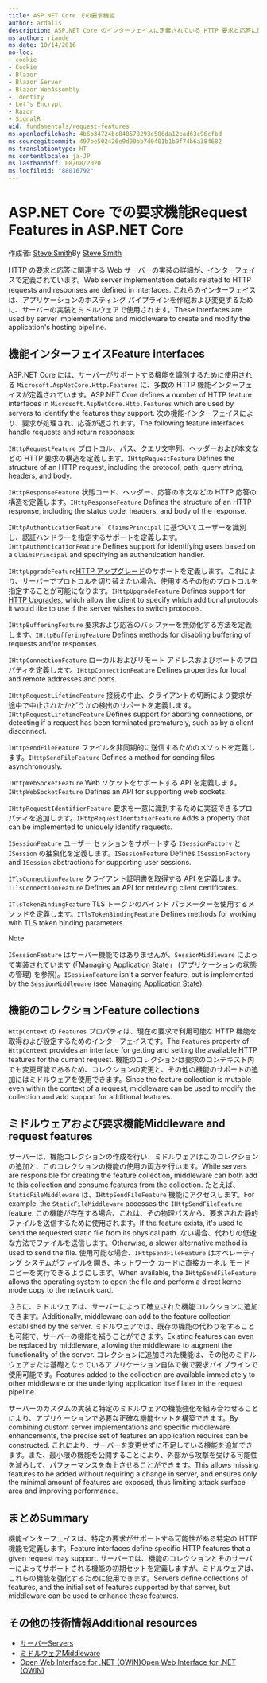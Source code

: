 ```yaml
---
title: ASP.NET Core での要求機能
author: ardalis
description: ASP.NET Core のインターフェイスに定義されている HTTP 要求と応答に関連する Web サーバーの実装に関する詳細を学習します。
ms.author: riande
ms.date: 10/14/2016
no-loc:
- cookie
- Cookie
- Blazor
- Blazor Server
- Blazor WebAssembly
- Identity
- Let's Encrypt
- Razor
- SignalR
uid: fundamentals/request-features
ms.openlocfilehash: 4b6b34724bc848578293e586da12ead63c96cfbd
ms.sourcegitcommit: 497be502426e9d90bb7d0401b1b9f74b6a384682
ms.translationtype: HT
ms.contentlocale: ja-JP
ms.lasthandoff: 08/08/2020
ms.locfileid: "88016792"
---
```

# <a name="request-features-in-aspnet-core"></a><span data-ttu-id="c0e78-103">ASP.NET Core での要求機能</span><span class="sxs-lookup"><span data-stu-id="c0e78-103">Request Features in ASP.NET Core</span></span>

<span data-ttu-id="c0e78-104">作成者: [Steve Smith](https://ardalis.com/)</span><span class="sxs-lookup"><span data-stu-id="c0e78-104">By [Steve Smith](https://ardalis.com/)</span></span>

<span data-ttu-id="c0e78-105">HTTP の要求と応答に関連する Web サーバーの実装の詳細が、インターフェイスで定義されています。</span><span class="sxs-lookup"><span data-stu-id="c0e78-105">Web server implementation details related to HTTP requests and responses are defined in interfaces.</span></span> <span data-ttu-id="c0e78-106">これらのインターフェイスは、アプリケーションのホスティング パイプラインを作成および変更するために、サーバーの実装とミドルウェアで使用されます。</span><span class="sxs-lookup"><span data-stu-id="c0e78-106">These interfaces are used by server implementations and middleware to create and modify the application's hosting pipeline.</span></span>

## <a name="feature-interfaces"></a><span data-ttu-id="c0e78-107">機能インターフェイス</span><span class="sxs-lookup"><span data-stu-id="c0e78-107">Feature interfaces</span></span>

<span data-ttu-id="c0e78-108">ASP.NET Core には、サーバーがサポートする機能を識別するために使用される `Microsoft.AspNetCore.Http.Features` に、多数の HTTP 機能インターフェイスが定義されています。</span><span class="sxs-lookup"><span data-stu-id="c0e78-108">ASP.NET Core defines a number of HTTP feature interfaces in `Microsoft.AspNetCore.Http.Features` which are used by servers to identify the features they support.</span></span> <span data-ttu-id="c0e78-109">次の機能インターフェイスにより、要求が処理され、応答が返されます。</span><span class="sxs-lookup"><span data-stu-id="c0e78-109">The following feature interfaces handle requests and return responses:</span></span>

<span data-ttu-id="c0e78-110">`IHttpRequestFeature` プロトコル、パス、クエリ文字列、ヘッダーおよび本文などの HTTP 要求の構造を定義します。</span><span class="sxs-lookup"><span data-stu-id="c0e78-110">`IHttpRequestFeature` Defines the structure of an HTTP request, including the protocol, path, query string, headers, and body.</span></span>

<span data-ttu-id="c0e78-111">`IHttpResponseFeature` 状態コード、ヘッダー、応答の本文などの HTTP 応答の構造を定義します。</span><span class="sxs-lookup"><span data-stu-id="c0e78-111">`IHttpResponseFeature` Defines the structure of an HTTP response, including the status code, headers, and body of the response.</span></span>

<span data-ttu-id="c0e78-112">`IHttpAuthenticationFeature``ClaimsPrincipal` に基づいてユーザーを識別し、認証ハンドラーを指定するサポートを定義します。</span><span class="sxs-lookup"><span data-stu-id="c0e78-112">`IHttpAuthenticationFeature` Defines support for identifying users based on a `ClaimsPrincipal` and specifying an authentication handler.</span></span>

<span data-ttu-id="c0e78-113">`IHttpUpgradeFeature`[HTTP アップグレード](https://tools.ietf.org/html/rfc2616.html#section-14.42)のサポートを定義します。これにより、サーバーでプロトコルを切り替えたい場合、使用するその他のプロトコルを指定することが可能になります。</span><span class="sxs-lookup"><span data-stu-id="c0e78-113">`IHttpUpgradeFeature` Defines support for [HTTP Upgrades](https://tools.ietf.org/html/rfc2616.html#section-14.42), which allow the client to specify which additional protocols it would like to use if the server wishes to switch protocols.</span></span>

<span data-ttu-id="c0e78-114">`IHttpBufferingFeature` 要求および応答のバッファーを無効化する方法を定義します。</span><span class="sxs-lookup"><span data-stu-id="c0e78-114">`IHttpBufferingFeature` Defines methods for disabling buffering of requests and/or responses.</span></span>

<span data-ttu-id="c0e78-115">`IHttpConnectionFeature` ローカルおよびリモート アドレスおよびポートのプロパティを定義します。</span><span class="sxs-lookup"><span data-stu-id="c0e78-115">`IHttpConnectionFeature` Defines properties for local and remote addresses and ports.</span></span>

<span data-ttu-id="c0e78-116">`IHttpRequestLifetimeFeature` 接続の中止、クライアントの切断により要求が途中で中止されたかどうかの検出のサポートを定義します。</span><span class="sxs-lookup"><span data-stu-id="c0e78-116">`IHttpRequestLifetimeFeature` Defines support for aborting connections, or detecting if a request has been terminated prematurely, such as by a client disconnect.</span></span>

<span data-ttu-id="c0e78-117">`IHttpSendFileFeature` ファイルを非同期的に送信するためのメソッドを定義します。</span><span class="sxs-lookup"><span data-stu-id="c0e78-117">`IHttpSendFileFeature` Defines a method for sending files asynchronously.</span></span>

<span data-ttu-id="c0e78-118">`IHttpWebSocketFeature` Web ソケットをサポートする API を定義します。</span><span class="sxs-lookup"><span data-stu-id="c0e78-118">`IHttpWebSocketFeature` Defines an API for supporting web sockets.</span></span>

<span data-ttu-id="c0e78-119">`IHttpRequestIdentifierFeature` 要求を一意に識別するために実装できるプロパティを追加します。</span><span class="sxs-lookup"><span data-stu-id="c0e78-119">`IHttpRequestIdentifierFeature` Adds a property that can be implemented to uniquely identify requests.</span></span>

<span data-ttu-id="c0e78-120">`ISessionFeature` ユーザー セッションをサポートする `ISessionFactory` と `ISession` の抽象化を定義します。</span><span class="sxs-lookup"><span data-stu-id="c0e78-120">`ISessionFeature` Defines `ISessionFactory` and `ISession` abstractions for supporting user sessions.</span></span>

<span data-ttu-id="c0e78-121">`ITlsConnectionFeature` クライアント証明書を取得する API を定義します。</span><span class="sxs-lookup"><span data-stu-id="c0e78-121">`ITlsConnectionFeature` Defines an API for retrieving client certificates.</span></span>

<span data-ttu-id="c0e78-122">`ITlsTokenBindingFeature` TLS トークンのバインド パラメーターを使用するメソッドを定義します。</span><span class="sxs-lookup"><span data-stu-id="c0e78-122">`ITlsTokenBindingFeature` Defines methods for working with TLS token binding parameters.</span></span>

> [!NOTE]
> <span data-ttu-id="c0e78-123">`ISessionFeature` はサーバー機能ではありませんが、`SessionMiddleware` によって実装されています (「[Managing Application State](app-state.md)」 (アプリケーションの状態の管理) を参照)。</span><span class="sxs-lookup"><span data-stu-id="c0e78-123">`ISessionFeature` isn't a server feature, but is implemented by the `SessionMiddleware` (see [Managing Application State](app-state.md)).</span></span>

## <a name="feature-collections"></a><span data-ttu-id="c0e78-124">機能のコレクション</span><span class="sxs-lookup"><span data-stu-id="c0e78-124">Feature collections</span></span>

<span data-ttu-id="c0e78-125">`HttpContext` の `Features` プロパティは、現在の要求で利用可能な HTTP 機能を取得および設定するためのインターフェイスです。</span><span class="sxs-lookup"><span data-stu-id="c0e78-125">The `Features` property of `HttpContext` provides an interface for getting and setting the available HTTP features for the current request.</span></span> <span data-ttu-id="c0e78-126">機能のコレクションは要求のコンテキスト内でも変更可能であるため、コレクションの変更と、その他の機能のサポートの追加にはミドルウェアを使用できます。</span><span class="sxs-lookup"><span data-stu-id="c0e78-126">Since the feature collection is mutable even within the context of a request, middleware can be used to modify the collection and add support for additional features.</span></span>

## <a name="middleware-and-request-features"></a><span data-ttu-id="c0e78-127">ミドルウェアおよび要求機能</span><span class="sxs-lookup"><span data-stu-id="c0e78-127">Middleware and request features</span></span>

<span data-ttu-id="c0e78-128">サーバーは、機能コレクションの作成を行い、ミドルウェアはこのコレクションの追加と、このコレクションの機能の使用の両方を行います。</span><span class="sxs-lookup"><span data-stu-id="c0e78-128">While servers are responsible for creating the feature collection, middleware can both add to this collection and consume features from the collection.</span></span> <span data-ttu-id="c0e78-129">たとえば、`StaticFileMiddleware` は、`IHttpSendFileFeature` 機能にアクセスします。</span><span class="sxs-lookup"><span data-stu-id="c0e78-129">For example, the `StaticFileMiddleware` accesses the `IHttpSendFileFeature` feature.</span></span> <span data-ttu-id="c0e78-130">この機能が存在する場合、これは、その物理パスから、要求された静的ファイルを送信するために使用されます。</span><span class="sxs-lookup"><span data-stu-id="c0e78-130">If the feature exists, it's used to send the requested static file from its physical path.</span></span> <span data-ttu-id="c0e78-131">ない場合、代わりの低速な方法でファイルを送信します。</span><span class="sxs-lookup"><span data-stu-id="c0e78-131">Otherwise, a slower alternative method is used to send the file.</span></span> <span data-ttu-id="c0e78-132">使用可能な場合、`IHttpSendFileFeature` はオペレーティング システムがファイルを開き、ネットワーク カードに直接カーネル モード コピーを実行できるようにします。</span><span class="sxs-lookup"><span data-stu-id="c0e78-132">When available, the `IHttpSendFileFeature` allows the operating system to open the file and perform a direct kernel mode copy to the network card.</span></span>

<span data-ttu-id="c0e78-133">さらに、ミドルウェアは、サーバーによって確立された機能コレクションに追加できます。</span><span class="sxs-lookup"><span data-stu-id="c0e78-133">Additionally, middleware can add to the feature collection established by the server.</span></span> <span data-ttu-id="c0e78-134">ミドルウェアでは、既存の機能の代わりをすることも可能で、サーバーの機能を補うことができます。</span><span class="sxs-lookup"><span data-stu-id="c0e78-134">Existing features can even be replaced by middleware, allowing the middleware to augment the functionality of the server.</span></span> <span data-ttu-id="c0e78-135">コレクションに追加された機能は、その他のミドルウェアまたは基礎となっているアプリケーション自体で後で要求パイプラインで使用可能です。</span><span class="sxs-lookup"><span data-stu-id="c0e78-135">Features added to the collection are available immediately to other middleware or the underlying application itself later in the request pipeline.</span></span>

<span data-ttu-id="c0e78-136">サーバーのカスタムの実装と特定のミドルウェアの機能強化を組み合わせることにより、アプリケーションで必要な正確な機能セットを構築できます。</span><span class="sxs-lookup"><span data-stu-id="c0e78-136">By combining custom server implementations and specific middleware enhancements, the precise set of features an application requires can be constructed.</span></span> <span data-ttu-id="c0e78-137">これにより、サーバーを変更せずに不足している機能を追加できます。また、最小限の機能を公開することにより、外部から攻撃を受ける可能性を減らして、パフォーマンスを向上させることができます。</span><span class="sxs-lookup"><span data-stu-id="c0e78-137">This allows missing features to be added without requiring a change in server, and ensures only the minimal amount of features are exposed, thus limiting attack surface area and improving performance.</span></span>

## <a name="summary"></a><span data-ttu-id="c0e78-138">まとめ</span><span class="sxs-lookup"><span data-stu-id="c0e78-138">Summary</span></span>

<span data-ttu-id="c0e78-139">機能インターフェイスは、特定の要求がサポートする可能性がある特定の HTTP 機能を定義します。</span><span class="sxs-lookup"><span data-stu-id="c0e78-139">Feature interfaces define specific HTTP features that a given request may support.</span></span> <span data-ttu-id="c0e78-140">サーバーでは、機能のコレクションとそのサーバーによってサポートされる機能の初期セットを定義しますが、ミドルウェアは、これらの機能を強化するために使用できます。</span><span class="sxs-lookup"><span data-stu-id="c0e78-140">Servers define collections of features, and the initial set of features supported by that server, but middleware can be used to enhance these features.</span></span>

## <a name="additional-resources"></a><span data-ttu-id="c0e78-141">その他の技術情報</span><span class="sxs-lookup"><span data-stu-id="c0e78-141">Additional resources</span></span>

* [<span data-ttu-id="c0e78-142">サーバー</span><span class="sxs-lookup"><span data-stu-id="c0e78-142">Servers</span></span>](xref:fundamentals/servers/index)
* [<span data-ttu-id="c0e78-143">ミドルウェア</span><span class="sxs-lookup"><span data-stu-id="c0e78-143">Middleware</span></span>](xref:fundamentals/middleware/index)
* [<span data-ttu-id="c0e78-144">Open Web Interface for .NET (OWIN)</span><span class="sxs-lookup"><span data-stu-id="c0e78-144">Open Web Interface for .NET (OWIN)</span></span>](xref:fundamentals/owin)
